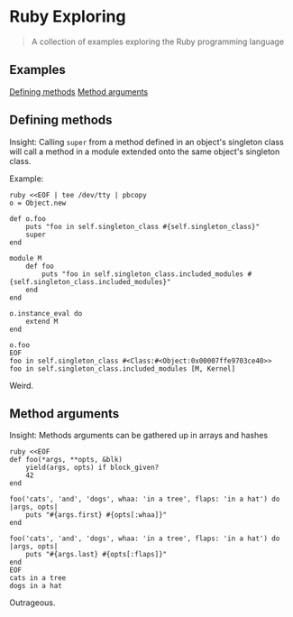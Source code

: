 # Ruby Exploring
>A collection of examples exploring the Ruby programming language

## Examples

[Defining methods](./defining_methods.rb)
[Method arguments](./method_arguments.rb)

## Defining methods

Insight: Calling `super` from a method defined in an object's singleton class will call a method in a module extended onto the same object's singleton class.

Example:

```
ruby <<EOF | tee /dev/tty | pbcopy
o = Object.new

def o.foo
	puts "foo in self.singleton_class #{self.singleton_class}"
	super
end

module M
	def foo
		puts "foo in self.singleton_class.included_modules #{self.singleton_class.included_modules}"
	end
end

o.instance_eval do
	extend M
end

o.foo
EOF
foo in self.singleton_class #<Class:#<Object:0x00007ffe9703ce40>>
foo in self.singleton_class.included_modules [M, Kernel]
```

Weird.

## Method arguments

Insight: Methods arguments can be gathered up in arrays and hashes

```
ruby <<EOF
def foo(*args, **opts, &blk)
	yield(args, opts) if block_given?
	42
end

foo('cats', 'and', 'dogs', whaa: 'in a tree', flaps: 'in a hat') do |args, opts|
	puts "#{args.first} #{opts[:whaa]}"
end

foo('cats', 'and', 'dogs', whaa: 'in a tree', flaps: 'in a hat') do |args, opts|
	puts "#{args.last} #{opts[:flaps]}"
end
EOF
cats in a tree
dogs in a hat
```

Outrageous.